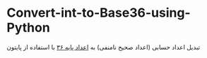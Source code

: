 # Convert-int-to-Base36-using-Python
تبدیل اعداد حسابی (اعداد صحیح نامنفی) به [اعداد پایه ۳۶](https://fa.wikipedia.org/wiki/%D8%AF%D8%B3%D8%AA%DA%AF%D8%A7%D9%87_%D8%A7%D8%B9%D8%AF%D8%A7%D8%AF_%D9%BE%D8%A7%DB%8C%D9%87_%DB%B3%DB%B6) با استفاده از پایتون
